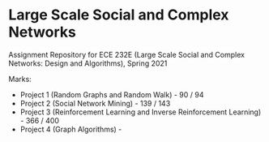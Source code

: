 # Large Scale Social and Complex Networks
Assignment Repository for ECE 232E (Large Scale Social and Complex Networks: Design and Algorithms), Spring 2021

Marks:
* Project 1 (Random Graphs and Random Walk) - 90 / 94
* Project 2 (Social Network Mining) - 139 / 143
* Project 3 (Reinforcement Learning and Inverse Reinforcement Learning) - 366 / 400
* Project 4 (Graph Algorithms) - 
